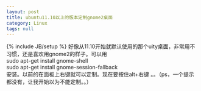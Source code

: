 ```yaml
---
layout: post
title: ubuntu11.10以上的版本定制gnome2桌面
category: Linux
tags: null
---
```

{% include JB/setup %}
好像从11.10开始就默认使用的那个uity桌面，非常用不习惯，还是喜欢用gnome2的样子。可以用  
sudo apt-get install gnome-shell   
sudo apt-get install gnome-session-fallback  
安装。以前的在面板上右键就可以定制。现在要按住alt+右键 。。（ps，一个提示都没有，让我开始以为不能定制。。）